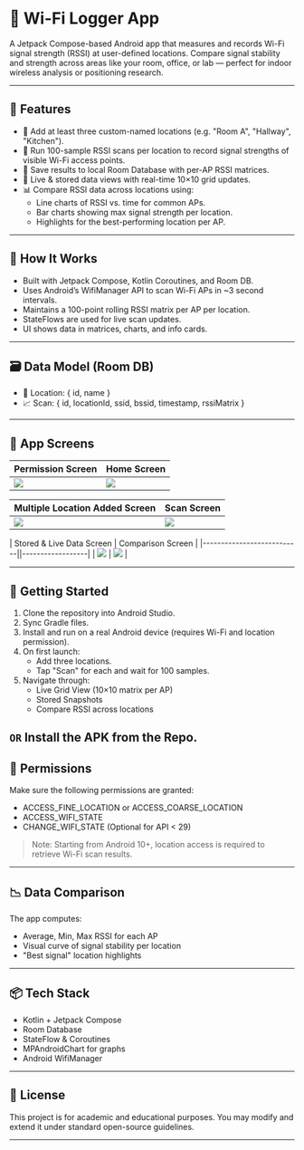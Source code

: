 # 📶 Wi-Fi Logger App

A Jetpack Compose-based Android app that measures and records Wi-Fi signal strength (RSSI) at user-defined locations. Compare signal stability and strength across areas like your room, office, or lab — perfect for indoor wireless analysis or positioning research.

---

## 🚀 Features

- 📍 Add at least three custom-named locations (e.g. "Room A", "Hallway", "Kitchen").
- 📡 Run 100-sample RSSI scans per location to record signal strengths of visible Wi-Fi access points.
- 💾 Save results to local Room Database with per-AP RSSI matrices.
- 🔄 Live & stored data views with real-time 10×10 grid updates.
- 📊 Compare RSSI data across locations using:
  - Line charts of RSSI vs. time for common APs.
  - Bar charts showing max signal strength per location.
  - Highlights for the best-performing location per AP.

---

## 🧠 How It Works

- Built with Jetpack Compose, Kotlin Coroutines, and Room DB.
- Uses Android’s WifiManager API to scan Wi-Fi APs in ~3 second intervals.
- Maintains a 100-point rolling RSSI matrix per AP per location.
- StateFlows are used for live scan updates.
- UI shows data in matrices, charts, and info cards.

---

## 🗃️ Data Model (Room DB)

- 📌 Location: { id, name }
- 📈 Scan: { id, locationId, ssid, bssid, timestamp, rssiMatrix }

---

## 📲 App Screens

| Permission Screen | Home Screen | 
|-------------------|-------------|
| ![](Screenshots/PermissionScreen.jpg) | ![](Screenshots/LocationAddnScreen.jpg) |

| Multiple Location Added Screen | Scan Screen |
|--------------------------------|------------|
| ![](Screenshots/MulipleLocationScreen.jpg) | ![](Screenshots/ScanWifiScreen.jpg) |

| Stored & Live Data Screen | Comparison Screen |
|---------------------------||------------------|
| ![](Screenshots/Stored%26LiveDataScreen.jpg) | ![](Screenshots/CompareLocationScreen.jpg) |

---

## 🧪 Getting Started

1. Clone the repository into Android Studio.
2. Sync Gradle files.
3. Install and run on a real Android device (requires Wi-Fi and location permission).
4. On first launch:
   - Add three locations.
   - Tap "Scan" for each and wait for 100 samples.
5. Navigate through:
   - Live Grid View (10×10 matrix per AP)
   - Stored Snapshots
   - Compare RSSI across locations

``OR``
Install the APK from the Repo.
---

## 🔐 Permissions

Make sure the following permissions are granted:

- ACCESS_FINE_LOCATION or ACCESS_COARSE_LOCATION
- ACCESS_WIFI_STATE
- CHANGE_WIFI_STATE (Optional for API < 29)

> Note: Starting from Android 10+, location access is required to retrieve Wi-Fi scan results.

---

## 📉 Data Comparison

The app computes:

- Average, Min, Max RSSI for each AP
- Visual curve of signal stability per location
- "Best signal" location highlights

---

## 📦 Tech Stack

- Kotlin + Jetpack Compose
- Room Database
- StateFlow & Coroutines
- MPAndroidChart for graphs
- Android WifiManager

---

## 📜 License

This project is for academic and educational purposes. You may modify and extend it under standard open-source guidelines.

---
